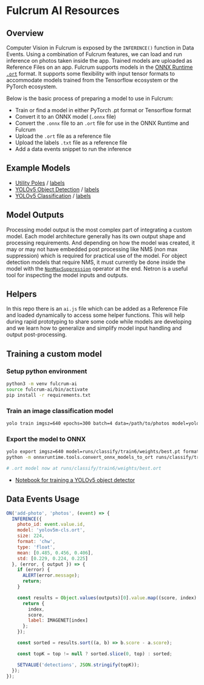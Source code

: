 # Fulcrum AI Resources

## Overview

Computer Vision in Fulcrum is exposed by the `INFERENCE()` function in Data Events. Using a combination of Fulcrum features, we can load and run inference on photos taken inside the app. Trained models are uploaded as Reference Files on an app. Fulcrum supports models in the [ONNX Runtime `.ort`](https://onnxruntime.ai/) format. It supports some flexibility with input tensor formats to accommodate models trained from the Tensorflow ecosystem or the PyTorch ecosystem.

Below is the basic process of preparing a model to use in Fulcrum:

* Train or find a model in either PyTorch .pt format or Tensorflow format
* Convert it to an ONNX model (`.onnx` file)
* Convert the `.onnx` file to an `.ort` file for use in the ONNX Runtime and Fulcrum
* Upload the `.ort` file as a reference file
* Upload the labels `.txt` file as a reference file
* Add a data events snippet to run the inference

## Example Models

* [Utility Poles](https://drive.google.com/file/d/1sISnmO4TRAqm4DBgLtKeaKiFcB2a75Kx/view?usp=sharing) / [labels](https://drive.google.com/file/d/1ADzWi5QLJLJbtrIyhCnr81CziNskfQW1/view?usp=drive_link)
* [YOLOv5 Object Detection](https://drive.google.com/file/d/1VZ7OJrRIivsFGYQaPBgb6O10qubKg3E2/view?usp=drive_link) / [labels](https://drive.google.com/file/d/1WfA-O2RTjogKZqi9WKwj1zvIkGY6o9ko/view?usp=drive_link)
* [YOLOv5 Classification](https://drive.google.com/file/d/1UO_rDDowGj5BnFqKooTkE1_Su5WGhilF/view?usp=drive_link) / [labels](https://drive.google.com/file/d/1OIDh6fX702tzHHf3mIb62nUnx5ZHfLDr/view?usp=sharing)

## Model Outputs

Processing model output is the most complex part of integrating a custom model. Each model architecture generally has its own output shape and processing requirements. And depending on how the model was created, it may or may not have embedded post processing like NMS (non max suppression) which is required for practical use of the model. For object detection models that require NMS, it must currently be done inside the model with the [`NonMaxSuppression`](https://github.com/onnx/onnx/blob/main/docs/Operators.md#NonMaxSuppression) operator at the end. Netron is a useful tool for inspecting the model inputs and outputs.

## Helpers

In this repo there is an `ai.js` file which can be added as a Reference File and loaded dynamically to access some helper functions. This will help during rapid prototyping to share some code while models are developing and we learn how to generalize and simplify model input handling and output post-processing.

## Training a custom model

### Setup python environment

```sh
python3 -m venv fulcrum-ai
source fulcrum-ai/bin/activate
pip install -r requirements.txt
```

### Train an image classification model

```sh
yolo train imgsz=640 epochs=300 batch=4 data=/path/to/photos model=yolov8s-cls.pt
```

### Export the model to ONNX

```sh
yolo export imgsz=640 model=runs/classify/train6/weights/best.pt format=onnx
python -m onnxruntime.tools.convert_onnx_models_to_ort runs/classify/train6/weights/best.onnx

# .ort model now at runs/classify/train6/weights/best.ort
```

* [Notebook for training a YOLOv5 object detector](https://colab.research.google.com/drive/1DlDVnYTftdAZ83SkUXTEXAO4utp2h0Eu?usp=sharing)

## Data Events Usage

```js
ON('add-photo', 'photos', (event) => {
  INFERENCE({
    photo_id: event.value.id,
    model: 'yolov5m-cls.ort',
    size: 224,
    format: 'chw',
    type: 'float',
    mean: [0.485, 0.456, 0.406],
    std: [0.229, 0.224, 0.225]
  }, (error, { output }) => {
    if (error) {
      ALERT(error.message);
      return;
    }

    const results = Object.values(outputs)[0].value.map((score, index) => {
      return {
        index,
        score,
        label: IMAGENET[index]
      };
    });

    const sorted = results.sort((a, b) => b.score - a.score);

    const topK = top != null ? sorted.slice(0, top) : sorted;

    SETVALUE('detections', JSON.stringify(topK));
  });
});
```